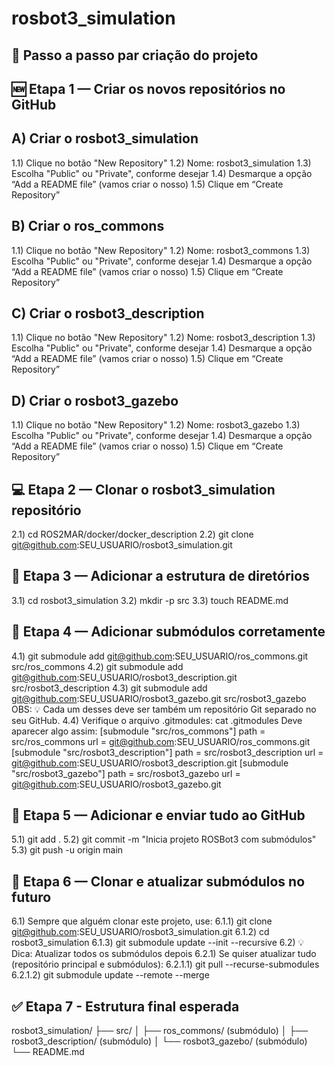 # rosbot3_simulation

🧠 Passo a passo par criação do projeto
---------------------------------------

🆕 Etapa 1 — Criar os novos repositórios no GitHub
--------------------------------------------------
A) Criar o rosbot3_simulation
-----------------------------
1.1) Clique no botão "New Repository"
1.2) Nome: rosbot3_simulation
1.3) Escolha "Public" ou "Private", conforme desejar
1.4) Desmarque a opção “Add a README file” (vamos criar o nosso)
1.5) Clique em “Create Repository”

B) Criar o ros_commons
----------------------
1.1) Clique no botão "New Repository"
1.2) Nome: rosbot3_commons
1.3) Escolha "Public" ou "Private", conforme desejar
1.4) Desmarque a opção “Add a README file” (vamos criar o nosso)
1.5) Clique em “Create Repository”

C) Criar o rosbot3_description
------------------------------
1.1) Clique no botão "New Repository"
1.2) Nome: rosbot3_description
1.3) Escolha "Public" ou "Private", conforme desejar
1.4) Desmarque a opção “Add a README file” (vamos criar o nosso)
1.5) Clique em “Create Repository”

D) Criar o rosbot3_gazebo
-------------------------
1.1) Clique no botão "New Repository"
1.2) Nome: rosbot3_gazebo
1.3) Escolha "Public" ou "Private", conforme desejar
1.4) Desmarque a opção “Add a README file” (vamos criar o nosso)
1.5) Clique em “Create Repository”


💻 Etapa 2 — Clonar o rosbot3_simulation repositório
----------------------------------------------------
2.1) cd ROS2MAR/docker/docker_description
2.2) git clone git@github.com:SEU_USUARIO/rosbot3_simulation.git


📁 Etapa 3 — Adicionar a estrutura de diretórios
------------------------------------------------
3.1) cd rosbot3_simulation
3.2) mkdir -p src
3.3) touch README.md


🔗 Etapa 4 — Adicionar submódulos corretamente
----------------------------------------------
4.1) git submodule add git@github.com:SEU_USUARIO/ros_commons.git src/ros_commons
4.2) git submodule add git@github.com:SEU_USUARIO/rosbot3_description.git src/rosbot3_description
4.3) git submodule add git@github.com:SEU_USUARIO/rosbot3_gazebo.git src/rosbot3_gazebo
OBS: 💡 Cada um desses deve ser também um repositório Git separado no seu GitHub.
4.4) Verifique o arquivo .gitmodules: cat .gitmodules
Deve aparecer algo assim:
[submodule "src/ros_commons"]
    path = src/ros_commons
    url = git@github.com:SEU_USUARIO/ros_commons.git
[submodule "src/rosbot3_description"]
    path = src/rosbot3_description
    url = git@github.com:SEU_USUARIO/rosbot3_description.git
[submodule "src/rosbot3_gazebo"]
    path = src/rosbot3_gazebo
    url = git@github.com:SEU_USUARIO/rosbot3_gazebo.git


🚀 Etapa 5 — Adicionar e enviar tudo ao GitHub
----------------------------------------------
5.1) git add .
5.2) git commit -m "Inicia projeto ROSBot3 com submódulos"
5.3) git push -u origin main


🔁 Etapa 6 — Clonar e atualizar submódulos no futuro
----------------------------------------------------
6.1) Sempre que alguém clonar este projeto, use:
6.1.1) git clone git@github.com:SEU_USUARIO/rosbot3_simulation.git
6.1.2) cd rosbot3_simulation
6.1.3) git submodule update --init --recursive
6.2) 💡 Dica: Atualizar todos os submódulos depois
6.2.1) Se quiser atualizar tudo (repositório principal e submódulos):
6.2.1.1) git pull --recurse-submodules
6.2.1.2) git submodule update --remote --merge


✅ Etapa 7 - Estrutura final esperada
-------------------------------------
rosbot3_simulation/
├── src/
│   ├── ros_commons/           (submódulo)
│   ├── rosbot3_description/   (submódulo)
│   └── rosbot3_gazebo/        (submódulo)
└── README.md
